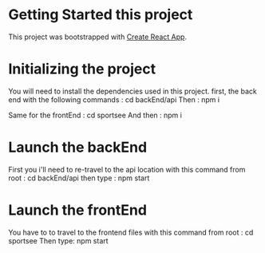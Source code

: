 # Getting Started this project

This project was bootstrapped with [Create React App](https://github.com/facebook/create-react-app).

# Initializing the project 

You will need to install the dependencies used in this project.
first, the back end with the following commands : cd backEnd/api
Then : npm i 

Same for the frontEnd : cd sportsee
And then : npm i

# Launch the backEnd

First you i'll need to re-travel to the api location with this command from root : cd backEnd/api
then type : npm start

# Launch the frontEnd

You have to to travel to the frontend files with this command from root : cd sportsee
Then type: npm start
